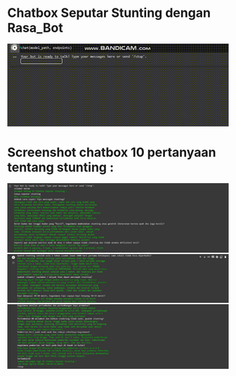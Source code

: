 # Chatbox Seputar Stunting dengan Rasa_Bot
![Tampilan](https://github.com/SelgiAgilsa/Chatbox-Stunting/blob/main/images/coba.gif)

# Screenshot chatbox 10 pertanyaan tentang stunting :
![Tampilan](https://github.com/SelgiAgilsa/Chatbox-Stunting/blob/main/images/stunting1.JPG)
![Tampilan](https://github.com/SelgiAgilsa/Chatbox-Stunting/blob/main/images/stunting2.JPG)
![Tampilan](https://github.com/SelgiAgilsa/Chatbox-Stunting/blob/main/images/stunting3.JPG)
